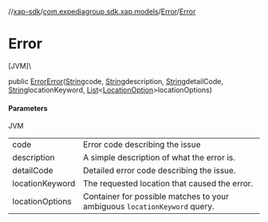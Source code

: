 //[xap-sdk](../../../index.md)/[com.expediagroup.sdk.xap.models](../index.md)/[Error](index.md)/[Error](-error.md)

# Error

[JVM]\

public [Error](index.md)[Error](-error.md)([String](https://docs.oracle.com/javase/8/docs/api/java/lang/String.html)code, [String](https://docs.oracle.com/javase/8/docs/api/java/lang/String.html)description, [String](https://docs.oracle.com/javase/8/docs/api/java/lang/String.html)detailCode, [String](https://docs.oracle.com/javase/8/docs/api/java/lang/String.html)locationKeyword, [List](https://docs.oracle.com/javase/8/docs/api/java/util/List.html)&lt;[LocationOption](../-location-option/index.md)&gt;locationOptions)

#### Parameters

JVM

| | |
|---|---|
| code | Error code describing the issue |
| description | A simple description of what the error is. |
| detailCode | Detailed error code describing the issue. |
| locationKeyword | The requested location that caused the error. |
| locationOptions | Container for possible matches to your ambiguous `locationKeyword` query. |
